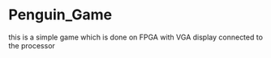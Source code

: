 # Penguin_Game
this is a simple game which is done on FPGA with VGA display connected to the processor
